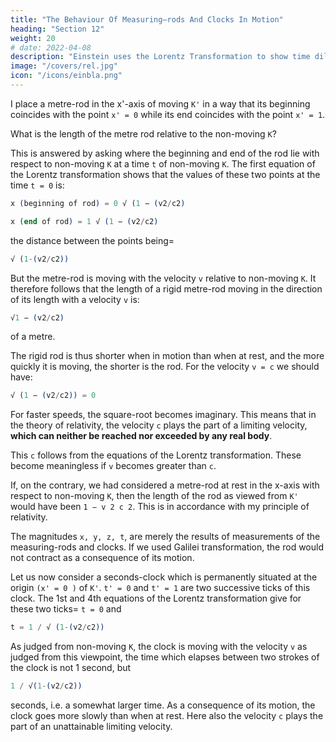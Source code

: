 ```yaml
---
title: "The Behaviour Of Measuring–rods And Clocks In Motion"
heading: "Section 12"
weight: 20
# date: 2022-04-08
description: "Einstein uses the Lorentz Transformation to show time dilation and length contraction"
image: "/covers/rel.jpg"
icon: "/icons/einbla.png"
---
```




I place a metre-rod in the x'-axis of moving `K'` in a way that its beginning coincides with the point `x' = 0` while its end  coincides with the point `x' = 1`. 

What is the length of the metre rod relative to the non-moving `K`? 

This is answered by asking where the beginning and end of the rod lie with respect to non-moving `K` at a time `t` of non-moving `K`. The first equation of the Lorentz transformation shows that the values of these two points at the time `t = 0` is:

``` elixir
x (beginning of rod) = 0 √ (1 − (v2/c2) 

x (end of rod) = 1 √ (1 − (v2/c2)
```

the distance between the points being= 

``` elixir
√ (1-(v2/c2))
```

But the metre-rod is moving with the velocity `v` relative to non-moving `K`. It therefore follows that the length of a rigid metre-rod moving in the direction of its length with a velocity `v` is:

``` elixir
√1 − (v2/c2) 
```

of a metre.

The rigid rod is thus shorter when in motion than when at rest, and the more quickly it is moving, the shorter is the rod. For the velocity `v = c`  we should have:

``` elixir
√ (1 − (v2/c2)) = 0
```

For faster speeds, the square-root becomes imaginary. This means that in the theory of relativity, the velocity `c` plays the part of a limiting velocity, **which can neither be reached nor exceeded by any real body**. 

This `c` follows from the equations of the Lorentz transformation. These become meaningless if `v` becomes greater than `c`.

If, on the contrary, we had considered a metre-rod at rest in the x-axis with respect to non-moving `K`, then the length of the rod as viewed from `K'` would have been `1 − v 2 c 2`. This is in accordance with my principle of relativity.<!--  which forms the basis of our considerations.  -->

<!-- A priori it is quite clear that we must be able to learn something about the physical behaviour of measuring-rods and clocks from the equations of transformation, for  -->

The magnitudes `x, y, z, t`, are merely the results of measurements of the measuring-rods and clocks. If we used Galilei transformation, the rod would not contract as a consequence of its motion.

Let us now consider a seconds-clock which is permanently situated at the origin `(x' = 0 )` of `K'`. `t' = 0` and `t' = 1` are two successive ticks of this clock. The 1st and 4th equations of the Lorentz transformation give for these two ticks=  `t = 0` and

``` elixir
t = 1 / √ (1-(v2/c2))
```

As judged from non-moving `K`, the clock is moving with the velocity `v` as judged from this viewpoint, the time which elapses between two strokes of the clock is not 1 second, but

``` elixir
1 / √(1-(v2/c2))
```

seconds, i.e. a somewhat larger time. As a consequence of its motion, the clock goes more slowly than when at rest. Here also the velocity `c` plays the part of an unattainable limiting velocity.
